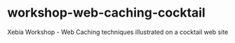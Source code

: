 workshop-web-caching-cocktail
=============================

Xebia Workshop - Web Caching techniques illustrated on a cocktail web site